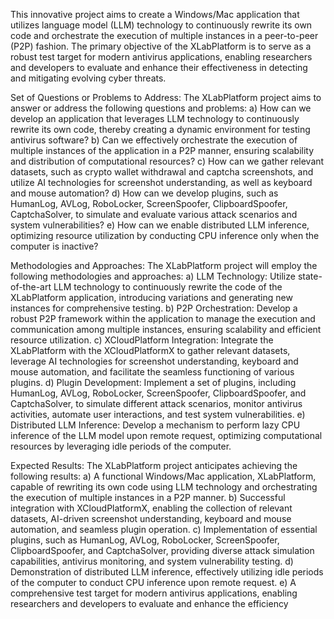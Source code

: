 This innovative project aims to create a Windows/Mac application that utilizes language model (LLM) technology to continuously rewrite its own code and orchestrate the execution of multiple instances in a peer-to-peer (P2P) fashion. The primary objective of the XLabPlatform is to serve as a robust test target for modern antivirus applications, enabling researchers and developers to evaluate and enhance their effectiveness in detecting and mitigating evolving cyber threats.

Set of Questions or Problems to Address:
The XLabPlatform project aims to answer or address the following questions and problems:
a) How can we develop an application that leverages LLM technology to continuously rewrite its own code, thereby creating a dynamic environment for testing antivirus software?
b) Can we effectively orchestrate the execution of multiple instances of the application in a P2P manner, ensuring scalability and distribution of computational resources?
c) How can we gather relevant datasets, such as crypto wallet withdrawal and captcha screenshots, and utilize AI technologies for screenshot understanding, as well as keyboard and mouse automation?
d) How can we develop plugins, such as HumanLog, AVLog, RoboLocker, ScreenSpoofer, ClipboardSpoofer, CaptchaSolver, to simulate and evaluate various attack scenarios and system vulnerabilities?
e) How can we enable distributed LLM inference, optimizing resource utilization by conducting CPU inference only when the computer is inactive?

Methodologies and Approaches:
The XLabPlatform project will employ the following methodologies and approaches:
a) LLM Technology: Utilize state-of-the-art LLM technology to continuously rewrite the code of the XLabPlatform application, introducing variations and generating new instances for comprehensive testing.
b) P2P Orchestration: Develop a robust P2P framework within the application to manage the execution and communication among multiple instances, ensuring scalability and efficient resource utilization.
c) XCloudPlatform Integration: Integrate the XLabPlatform with the XCloudPlatformX to gather relevant datasets, leverage AI technologies for screenshot understanding, keyboard and mouse automation, and facilitate the seamless functioning of various plugins.
d) Plugin Development: Implement a set of plugins, including HumanLog, AVLog, RoboLocker, ScreenSpoofer, ClipboardSpoofer, and CaptchaSolver, to simulate different attack scenarios, monitor antivirus activities, automate user interactions, and test system vulnerabilities.
e) Distributed LLM Inference: Develop a mechanism to perform lazy CPU inference of the LLM model upon remote request, optimizing computational resources by leveraging idle periods of the computer.

Expected Results:
The XLabPlatform project anticipates achieving the following results:
a) A functional Windows/Mac application, XLabPlatform, capable of rewriting its own code using LLM technology and orchestrating the execution of multiple instances in a P2P manner.
b) Successful integration with XCloudPlatformX, enabling the collection of relevant datasets, AI-driven screenshot understanding, keyboard and mouse automation, and seamless plugin operation.
c) Implementation of essential plugins, such as HumanLog, AVLog, RoboLocker, ScreenSpoofer, ClipboardSpoofer, and CaptchaSolver, providing diverse attack simulation capabilities, antivirus monitoring, and system vulnerability testing.
d) Demonstration of distributed LLM inference, effectively utilizing idle periods of the computer to conduct CPU inference upon remote request.
e) A comprehensive test target for modern antivirus applications, enabling researchers and developers to evaluate and enhance the efficiency
